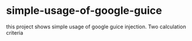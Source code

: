 # simple-usage-of-google-guice
this project shows simple usage of google guice injection.
Two calculation criteria
